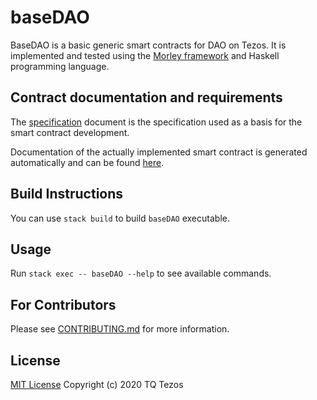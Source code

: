 # baseDAO

BaseDAO is a basic generic smart contracts for DAO on Tezos.
It is implemented and tested using the [Morley framework](https://gitlab.com/morley-framework/morley)
and Haskell programming language.

## Contract documentation and requirements

The [specification](docs/specification.md) document is the specification used as a basis for the smart contract development.

Documentation of the actually implemented smart contract is generated automatically and
can be found [here](https://github.com/tqtezos/baseDAO/blob/autodoc/master/BaseDAO.md).

## Build Instructions

You can use `stack build` to build `baseDAO` executable.

## Usage

Run `stack exec -- baseDAO --help` to see available commands.

## For Contributors

Please see [CONTRIBUTING.md](.github/CONTRIBUTING.md) for more information.

## License

[MIT License](./LICENSE) Copyright (c) 2020 TQ Tezos
